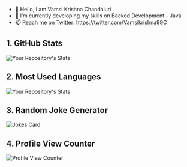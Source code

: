 - 👋 Hello, I am Vamsi Krishna Chandaluri
- 🌱 I’m currently developing my skills on Backed Development - Java
- 📫 Reach me on Twitter: https://twitter.com/Vamsikrishna99C

## 1. GitHub Stats

![Your Repository's Stats](https://github-readme-stats.vercel.app/api?username=CVamsi27&show_icons=true)

## 2. Most Used Languages

![Your Repository's Stats](https://github-readme-stats.vercel.app/api/top-langs/?username=CVamsi27&theme=blue-green)

## 3. Random Joke Generator

![Jokes Card](https://readme-jokes.vercel.app/api)

## 4. Profile View Counter

![Profile View Counter](https://komarev.com/ghpvc/?username=CVamsi27)
